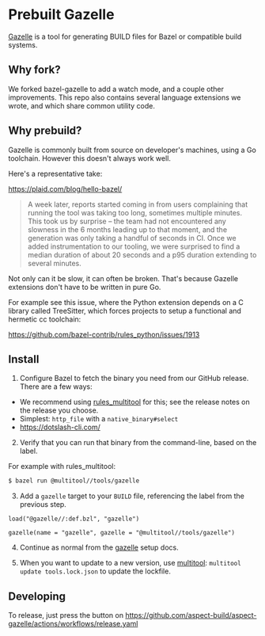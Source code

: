 # Prebuilt Gazelle

[Gazelle](https://github.com/bazelbuild/bazel-gazelle) is a tool for generating BUILD files for Bazel or compatible build systems.

## Why fork?

We forked bazel-gazelle to add a watch mode, and a couple other improvements.
This repo also contains several language extensions we wrote, and which share common utility code.

## Why prebuild?

Gazelle is commonly built from source on developer's machines, using a Go toolchain.
However this doesn't always work well.

Here's a representative take:

https://plaid.com/blog/hello-bazel/

> A week later, reports started coming in from users complaining that running the tool was taking too long, sometimes multiple minutes. This took us by surprise – the team had not encountered any slowness in the 6 months leading up to that moment, and the generation was only taking a handful of seconds in CI. Once we added instrumentation to our tooling, we were surprised to find a median duration of about 20 seconds and a p95 duration extending to several minutes.

Not only can it be slow, it can often be broken. That's because Gazelle extensions don't have to be written in pure Go.

For example see this issue, where the Python extension depends on a C library called TreeSitter, which forces projects to setup a functional and hermetic cc toolchain:

https://github.com/bazel-contrib/rules_python/issues/1913

## Install

1. Configure Bazel to fetch the binary you need from our GitHub release. There are a few ways:
  - We recommend using [rules_multitool](https://github.com/theoremlp/rules_multitool) for this; see the release notes on the release you choose.
  - Simplest: `http_file` with a `native_binary#select`
  - https://dotslash-cli.com/

2. Verify that you can run that binary from the command-line, based on the label.

For example with rules_multitool:

```sh
$ bazel run @multitool//tools/gazelle
```

3. Add a `gazelle` target to your `BUILD` file, referencing the label from the previous step.

```starlark
load("@gazelle//:def.bzl", "gazelle")

gazelle(name = "gazelle", gazelle = "@multitool//tools/gazelle")
```

4. Continue as normal from the [gazelle](https://github.com/bazelbuild/bazel-gazelle) setup docs.

5. When you want to update to a new version, use [multitool](https://github.com/bazel-contrib/multitool): `multitool update tools.lock.json` to update the lockfile.

## Developing

To release, just press the button on
https://github.com/aspect-build/aspect-gazelle/actions/workflows/release.yaml
